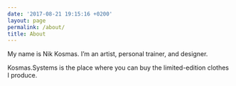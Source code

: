 ```yaml
---
date: '2017-08-21 19:15:16 +0200'
layout: page
permalink: /about/
title: About
---
```

My name is Nik Kosmas. I’m an artist, personal trainer, and designer.

Kosmas.Systems is the place where you can buy the limited-edition clothes I produce.

